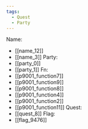 ```yaml
---
tags:
  - Quest
  - Party
---
```

Name:
- [[name_12]]
- [[name_3]]
Party:
- [[party_0]]
- [[party_1]]
Fn:
- [[p9001_function7]]
- [[p9001_function9]]
- [[p9001_function8]]
- [[p9001_function4]]
- [[p9001_function2]]
- [[p9001_function11]]
Quest:
- [[quest_8]]
Flag:
- [[flag_9476]]
